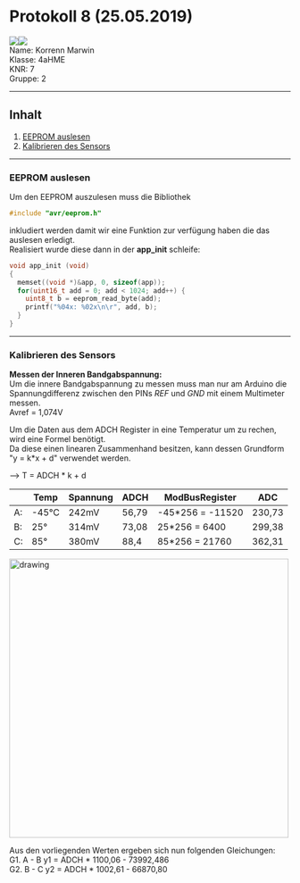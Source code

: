 # Protokoll 8 (25.05.2019)

![](https://www.koerbler.com/neuigkeiten/wp-content/uploads/2013/03/htl-kaindorf.jpg)![](https://www.htl-kaindorf.at/images/startpage/logoMecha.png)   
Name: Korrenn Marwin  
Klasse: 4aHME  
KNR: 7  
Gruppe: 2  

---

## Inhalt 
1. [EEPROM auslesen](#eeprom-auslesen)  
1. [Kalibrieren des Sensors](#kalibrieren-des-sensors)  

---
### EEPROM auslesen  

Um den EEPROM auszulesen muss die Bibliothek  
```c 
#include "avr/eeprom.h"
```
inkludiert werden damit wir eine Funktion zur verfügung haben die das auslesen erledigt.  
Realisiert wurde diese dann in der **app_init** schleife:  
```c 
void app_init (void)
{
  memset((void *)&app, 0, sizeof(app));
  for(uint16_t add = 0; add < 1024; add++) {
    uint8_t b = eeprom_read_byte(add);
    printf("%04x: %02x\n\r", add, b);
  }
}
```


---
###  Kalibrieren des Sensors  
**Messen der Inneren Bandgabspannung:**  
Um die innere Bandgabspannung zu messen muss man nur am Arduino die Spannungdifferenz zwischen den PINs *REF* und *GND* mit einem Multimeter messen.  
Avref = 1,074V  
   
Um die Daten aus dem ADCH Register in eine Temperatur um zu rechen, wird eine Formel benötigt.  
Da diese einen linearen Zusammenhand besitzen, kann dessen Grundform "y = k*x + d" verwendet werden.  
  
--> T = ADCH * k + d

|   | Temp | Spannung | ADCH | ModBusRegister   |   ADC   |
|---|------|----------|------|------------------|---------|
|A: | -45°C|  242mV   | 56,79| -45*256 = -11520 |  230,73 |
|B: |  25° |  314mV   | 73,08|  25*256 = 6400   |  299,38 |
|C: |  85° |  380mV   | 88,4 |  85*256 = 21760  |  362,31 |

<img src="https://github.com/HTLMechatronics/m15-la1-sx/blob/brelom15/data/Temperaturverlauf.png" alt="drawing" width="500"/>

Aus den vorliegenden Werten ergeben sich nun folgenden Gleichungen:  
G1.  A - B  y1 = ADCH * 1100,06 - 73992,486  
G2.  B - C  y2 = ADCH * 1002,61 - 66870,80  
